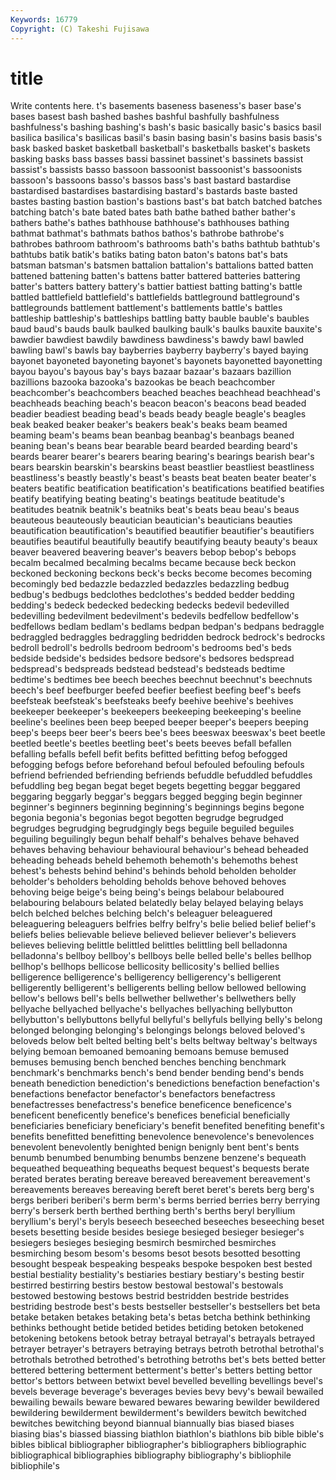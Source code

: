 ```yaml
---
Keywords: 16779 
Copyright: (C) Takeshi Fujisawa
---
```


# title

Write contents here.
t's basements
baseness baseness's baser base's bases basest bash bashed bashes bashful
bashfully bashfulness bashfulness's bashing bashing's bash's basic basically basic's basics
basil basilica basilica's basilicas basil's basin basing basin's basins basis
basis's bask basked basket basketball basketball's basketballs basket's baskets basking
basks bass basses bassi bassinet bassinet's bassinets bassist bassist's bassists
basso bassoon bassoonist bassoonist's bassoonists bassoon's bassoons basso's bassos bass's
bast bastard bastardise bastardised bastardises bastardising bastard's bastards baste basted
bastes basting bastion bastion's bastions bast's bat batch batched batches
batching batch's bate bated bates bath bathe bathed bather bather's
bathers bathe's bathes bathhouse bathhouse's bathhouses bathing bathmat bathmat's bathmats
bathos bathos's bathrobe bathrobe's bathrobes bathroom bathroom's bathrooms bath's baths
bathtub bathtub's bathtubs batik batik's batiks bating baton baton's batons
bat's bats batsman batsman's batsmen battalion battalion's battalions batted batten
battened battening batten's battens batter battered batteries battering batter's batters
battery battery's battier battiest batting batting's battle battled battlefield battlefield's
battlefields battleground battleground's battlegrounds battlement battlement's battlements battle's battles battleship
battleship's battleships battling batty bauble bauble's baubles baud baud's bauds
baulk baulked baulking baulk's baulks bauxite bauxite's bawdier bawdiest bawdily
bawdiness bawdiness's bawdy bawl bawled bawling bawl's bawls bay bayberries
bayberry bayberry's bayed baying bayonet bayoneted bayoneting bayonet's bayonets bayonetted
bayonetting bayou bayou's bayous bay's bays bazaar bazaar's bazaars bazillion
bazillions bazooka bazooka's bazookas be beach beachcomber beachcomber's beachcombers beached
beaches beachhead beachhead's beachheads beaching beach's beacon beacon's beacons bead
beaded beadier beadiest beading bead's beads beady beagle beagle's beagles
beak beaked beaker beaker's beakers beak's beaks beam beamed beaming
beam's beams bean beanbag beanbag's beanbags beaned beaning bean's beans
bear bearable beard bearded bearding beard's beards bearer bearer's bearers
bearing bearing's bearings bearish bear's bears bearskin bearskin's bearskins beast
beastlier beastliest beastliness beastliness's beastly beastly's beast's beasts beat beaten
beater beater's beaters beatific beatification beatification's beatifications beatified beatifies beatify
beatifying beating beating's beatings beatitude beatitude's beatitudes beatnik beatnik's beatniks
beat's beats beau beau's beaus beauteous beauteously beautician beautician's beauticians
beauties beautification beautification's beautified beautifier beautifier's beautifiers beautifies beautiful beautifully
beautify beautifying beauty beauty's beaux beaver beavered beavering beaver's beavers
bebop bebop's bebops becalm becalmed becalming becalms became because beck
beckon beckoned beckoning beckons beck's becks become becomes becoming becomingly
bed bedazzle bedazzled bedazzles bedazzling bedbug bedbug's bedbugs bedclothes bedclothes's
bedded bedder bedding bedding's bedeck bedecked bedecking bedecks bedevil bedevilled
bedevilling bedevilment bedevilment's bedevils bedfellow bedfellow's bedfellows bedlam bedlam's bedlams
bedpan bedpan's bedpans bedraggle bedraggled bedraggles bedraggling bedridden bedrock bedrock's
bedrocks bedroll bedroll's bedrolls bedroom bedroom's bedrooms bed's beds bedside
bedside's bedsides bedsore bedsore's bedsores bedspread bedspread's bedspreads bedstead bedstead's
bedsteads bedtime bedtime's bedtimes bee beech beeches beechnut beechnut's beechnuts
beech's beef beefburger beefed beefier beefiest beefing beef's beefs beefsteak
beefsteak's beefsteaks beefy beehive beehive's beehives beekeeper beekeeper's beekeepers beekeeping
beekeeping's beeline beeline's beelines been beep beeped beeper beeper's beepers
beeping beep's beeps beer beer's beers bee's bees beeswax beeswax's
beet beetle beetled beetle's beetles beetling beet's beets beeves befall
befallen befalling befalls befell befit befits befitted befitting befog befogged
befogging befogs before beforehand befoul befouled befouling befouls befriend befriended
befriending befriends befuddle befuddled befuddles befuddling beg began begat beget
begets begetting beggar beggared beggaring beggarly beggar's beggars begged begging
begin beginner beginner's beginners beginning beginning's beginnings begins begone begonia
begonia's begonias begot begotten begrudge begrudged begrudges begrudging begrudgingly begs
beguile beguiled beguiles beguiling beguilingly begun behalf behalf's behalves behave
behaved behaves behaving behaviour behavioural behaviour's behead beheaded beheading beheads
beheld behemoth behemoth's behemoths behest behest's behests behind behind's behinds
behold beholden beholder beholder's beholders beholding beholds behove behoved behoves
behoving beige beige's being being's beings belabour belaboured belabouring belabours
belated belatedly belay belayed belaying belays belch belched belches belching
belch's beleaguer beleaguered beleaguering beleaguers belfries belfry belfry's belie belied
belief belief's beliefs belies believable believe believed believer believer's believers
believes believing belittle belittled belittles belittling bell belladonna belladonna's bellboy
bellboy's bellboys belle belled belle's belles bellhop bellhop's bellhops bellicose
bellicosity bellicosity's bellied bellies belligerence belligerence's belligerency belligerency's belligerent belligerently
belligerent's belligerents belling bellow bellowed bellowing bellow's bellows bell's bells
bellwether bellwether's bellwethers belly bellyache bellyached bellyache's bellyaches bellyaching bellybutton
bellybutton's bellybuttons bellyful bellyful's bellyfuls bellying belly's belong belonged belonging
belonging's belongings belongs beloved beloved's beloveds below belt belted belting
belt's belts beltway beltway's beltways belying bemoan bemoaned bemoaning bemoans
bemuse bemused bemuses bemusing bench benched benches benching benchmark benchmark's
benchmarks bench's bend bender bending bend's bends beneath benediction benediction's
benedictions benefaction benefaction's benefactions benefactor benefactor's benefactors benefactress benefactresses benefactress's
benefice beneficence beneficence's beneficent beneficently benefice's benefices beneficial beneficially beneficiaries
beneficiary beneficiary's benefit benefited benefiting benefit's benefits benefitted benefitting benevolence
benevolence's benevolences benevolent benevolently benighted benign benignly bent bent's bents
benumb benumbed benumbing benumbs benzene benzene's bequeath bequeathed bequeathing bequeaths
bequest bequest's bequests berate berated berates berating bereave bereaved bereavement
bereavement's bereavements bereaves bereaving bereft beret beret's berets berg berg's
bergs beriberi beriberi's berm berm's berms berried berries berry berrying
berry's berserk berth berthed berthing berth's berths beryl beryllium beryllium's
beryl's beryls beseech beseeched beseeches beseeching beset besets besetting beside
besides besiege besieged besieger besieger's besiegers besieges besieging besmirch besmirched
besmirches besmirching besom besom's besoms besot besots besotted besotting besought
bespeak bespeaking bespeaks bespoke bespoken best bested bestial bestiality bestiality's
bestiaries bestiary bestiary's besting bestir bestirred bestirring bestirs bestow bestowal
bestowal's bestowals bestowed bestowing bestows bestrid bestridden bestride bestrides bestriding
bestrode best's bests bestseller bestseller's bestsellers bet beta betake betaken
betakes betaking beta's betas betcha bethink bethinking bethinks bethought betide
betided betides betiding betoken betokened betokening betokens betook betray betrayal
betrayal's betrayals betrayed betrayer betrayer's betrayers betraying betrays betroth betrothal
betrothal's betrothals betrothed betrothed's betrothing betroths bet's bets betted better
bettered bettering betterment betterment's better's betters betting bettor bettor's bettors
between betwixt bevel bevelled bevelling bevellings bevel's bevels beverage beverage's
beverages bevies bevy bevy's bewail bewailed bewailing bewails beware bewared
bewares bewaring bewilder bewildered bewildering bewilderment bewilderment's bewilders bewitch bewitched
bewitches bewitching beyond biannual biannually bias biased biases biasing bias's
biassed biassing biathlon biathlon's biathlons bib bible bible's bibles biblical
bibliographer bibliographer's bibliographers bibliographic bibliographical bibliographies bibliography bibliography's bibliophile bibliophile's

